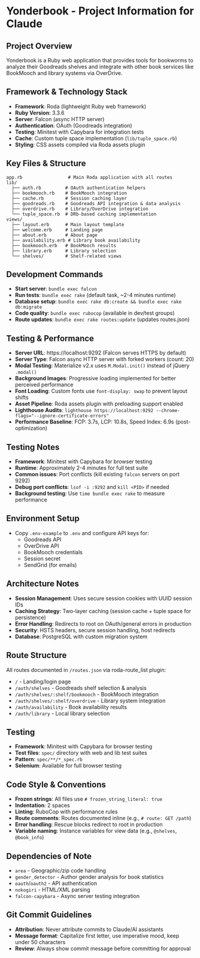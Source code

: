 # Yonderbook - Project Information for Claude

## Project Overview
Yonderbook is a Ruby web application that provides tools for bookworms to analyze their Goodreads shelves and integrate with other book services like BookMooch and library systems via OverDrive.

## Framework & Technology Stack
- **Framework**: Roda (lightweight Ruby web framework)
- **Ruby Version**: 3.3.6
- **Server**: Falcon (async HTTP server)
- **Authentication**: OAuth (Goodreads integration)
- **Testing**: Minitest with Capybara for integration tests
- **Cache**: Custom tuple space implementation (`lib/tuple_space.rb`)
- **Styling**: CSS assets compiled via Roda assets plugin

## Key Files & Structure
```
app.rb                 # Main Roda application with all routes
lib/
  ├── auth.rb         # OAuth authentication helpers
  ├── bookmooch.rb    # BookMooch integration
  ├── cache.rb        # Session caching layer
  ├── goodreads.rb    # Goodreads API integration & data analysis
  ├── overdrive.rb    # Library/OverDrive integration
  └── tuple_space.rb  # DRb-based caching implementation
views/
  ├── layout.erb      # Main layout template
  ├── welcome.erb     # Landing page
  ├── about.erb       # About page
  ├── availability.erb # Library book availability
  ├── bookmooch.erb   # BookMooch results
  ├── library.erb     # Library selection
  └── shelves/        # Shelf-related views
```

## Development Commands
- **Start server**: `bundle exec falcon`
- **Run tests**: `bundle exec rake` (default task, ~2-4 minutes runtime)
- **Database setup**: `bundle exec rake db:create && bundle exec rake db:migrate`
- **Code quality**: `bundle exec rubocop` (available in dev/test groups)
- **Route updates**: `bundle exec rake routes:update` (updates routes.json)

## Testing & Performance
- **Server URL**: https://localhost:9292 (Falcon serves HTTPS by default)
- **Server Type**: Falcon async HTTP server with forked workers (count: 20)
- **Modal Testing**: Materialize v2.x uses `M.Modal.init()` instead of jQuery `.modal()`
- **Background Images**: Progressive loading implemented for better perceived performance
- **Font Loading**: Custom fonts use `font-display: swap` to prevent layout shifts
- **Asset Pipeline**: Roda assets plugin with preloading support enabled
- **Lighthouse Audits**: `lighthouse https://localhost:9292 --chrome-flags="--ignore-certificate-errors"`
- **Performance Baseline**: FCP: 3.7s, LCP: 10.8s, Speed Index: 6.9s (post-optimization)

## Testing Notes
- **Framework**: Minitest with Capybara for browser testing
- **Runtime**: Approximately 2-4 minutes for full test suite
- **Common issues**: Port conflicts (kill existing `falcon` servers on port 9292)
- **Debug port conflicts**: `lsof -i :9292` and `kill <PID>` if needed
- **Background testing**: Use `time bundle exec rake` to measure performance

## Environment Setup
- Copy `.env-example` to `.env` and configure API keys for:
  - Goodreads API
  - OverDrive API
  - BookMooch credentials
  - Session secret
  - SendGrid (for emails)

## Architecture Notes
- **Session Management**: Uses secure session cookies with UUID session IDs
- **Caching Strategy**: Two-layer caching (session cache + tuple space for persistence)
- **Error Handling**: Redirects to root on OAuth/general errors in production
- **Security**: HSTS headers, secure session handling, host redirects
- **Database**: PostgreSQL with custom migration system

## Route Structure
All routes documented in `/routes.json` via roda-route_list plugin:
- `/` - Landing/login page
- `/auth/shelves` - Goodreads shelf selection & analysis
- `/auth/shelves/:shelf/bookmooch` - BookMooch integration
- `/auth/shelves/:shelf/overdrive` - Library system integration
- `/auth/availability` - Book availability results
- `/auth/library` - Local library selection

## Testing
- **Framework**: Minitest with Capybara for browser testing
- **Test files**: `spec/` directory with web and lib test suites
- **Pattern**: `spec/**/*_spec.rb`
- **Selenium**: Available for full browser testing

## Code Style & Conventions
- **Frozen strings**: All files use `# frozen_string_literal: true`
- **Indentation**: 2 spaces
- **Linting**: RuboCop with performance rules
- **Route comments**: Routes documented inline (e.g., `# route: GET /path`)
- **Error handling**: Rescue blocks redirect to root in production
- **Variable naming**: Instance variables for view data (e.g., `@shelves`, `@book_info`)

## Dependencies of Note
- `area` - Geographic/zip code handling
- `gender_detector` - Author gender analysis for book statistics
- `oauth`/`oauth2` - API authentication
- `nokogiri` - HTML/XML parsing
- `falcon-capybara` - Async server testing integration

## Git Commit Guidelines
- **Attribution**: Never attribute commits to Claude/AI assistants
- **Message format**: Capitalize first letter, use imperative mood, keep under 50 characters
- **Review**: Always show commit message before committing for approval